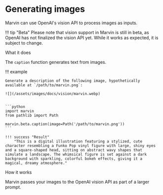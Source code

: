 # Generating images

Marvin can use OpenAI's vision API to process images as inputs. 

!!! tip "Beta"
    Please note that vision support in Marvin is still in beta, as OpenAI has not finalized the vision API yet. While it works as expected, it is subject to change.

<div class="admonition abstract">
  <p class="admonition-title">What it does</p>
  <p>
    The <code>caption</code> function generates text from images.
  </p>
</div>



!!! example

    Generate a description of the following image, hypothetically available at `/path/to/marvin.png`:

    ![](/assets/images/docs/vision/marvin.webp)

    
    ```python
    import marvin
    from pathlib import Path

    marvin.beta.caption(image=Path('/path/to/marvin.png'))
    ```

    !!! success "Result"
        "This is a digital illustration featuring a stylized, cute character resembling a Funko Pop vinyl figure with large, shiny eyes and a square-shaped head, sitting on abstract wavy shapes that simulate a landscape. The whimsical figure is set against a dark background with sparkling, colorful bokeh effects, giving it a magical, dreamy atmosphere."
    

<div class="admonition info">
  <p class="admonition-title">How it works</p>
  <p>
    Marvin passes your images to the OpenAI vision API as part of a larger prompt.
  </p>
</div>

